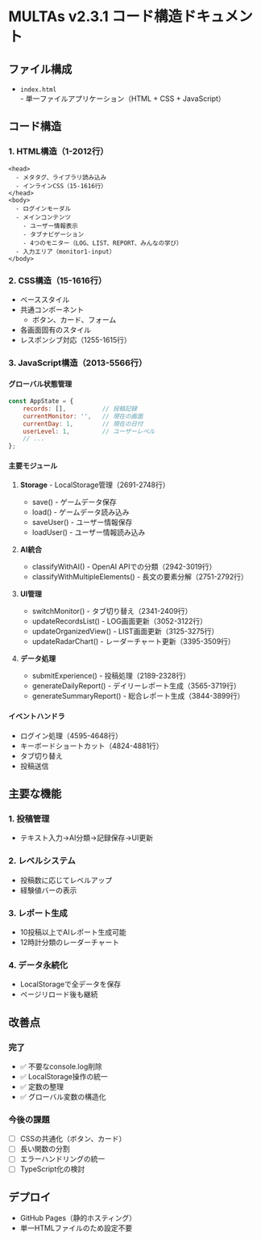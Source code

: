 # MULTAs v2.3.1 コード構造ドキュメント

## ファイル構成
- `index.html` - 単一ファイルアプリケーション（HTML + CSS + JavaScript）

## コード構造

### 1. HTML構造（1-2012行）
```
<head>
  - メタタグ、ライブラリ読み込み
  - インラインCSS（15-1616行）
</head>
<body>
  - ログインモーダル
  - メインコンテンツ
    - ユーザー情報表示
    - タブナビゲーション
    - 4つのモニター（LOG、LIST、REPORT、みんなの学び）
  - 入力エリア（monitor1-input）
</body>
```

### 2. CSS構造（15-1616行）
- ベーススタイル
- 共通コンポーネント
  - ボタン、カード、フォーム
- 各画面固有のスタイル
- レスポンシブ対応（1255-1615行）

### 3. JavaScript構造（2013-5566行）

#### グローバル状態管理
```javascript
const AppState = {
    records: [],          // 投稿記録
    currentMonitor: '',   // 現在の画面
    currentDay: 1,        // 現在の日付
    userLevel: 1,         // ユーザーレベル
    // ...
};
```

#### 主要モジュール

1. **Storage** - LocalStorage管理（2691-2748行）
   - save() - ゲームデータ保存
   - load() - ゲームデータ読み込み
   - saveUser() - ユーザー情報保存
   - loadUser() - ユーザー情報読み込み

2. **AI統合** 
   - classifyWithAI() - OpenAI APIでの分類（2942-3019行）
   - classifyWithMultipleElements() - 長文の要素分解（2751-2792行）

3. **UI管理**
   - switchMonitor() - タブ切り替え（2341-2409行）
   - updateRecordsList() - LOG画面更新（3052-3122行）
   - updateOrganizedView() - LIST画面更新（3125-3275行）
   - updateRadarChart() - レーダーチャート更新（3395-3509行）

4. **データ処理**
   - submitExperience() - 投稿処理（2189-2328行）
   - generateDailyReport() - デイリーレポート生成（3565-3719行）
   - generateSummaryReport() - 総合レポート生成（3844-3899行）

#### イベントハンドラ
- ログイン処理（4595-4648行）
- キーボードショートカット（4824-4881行）
- タブ切り替え
- 投稿送信

## 主要な機能

### 1. 投稿管理
- テキスト入力→AI分類→記録保存→UI更新

### 2. レベルシステム
- 投稿数に応じてレベルアップ
- 経験値バーの表示

### 3. レポート生成
- 10投稿以上でAIレポート生成可能
- 12時計分類のレーダーチャート

### 4. データ永続化
- LocalStorageで全データを保存
- ページリロード後も継続

## 改善点

### 完了
- ✅ 不要なconsole.log削除
- ✅ LocalStorage操作の統一
- ✅ 定数の整理
- ✅ グローバル変数の構造化

### 今後の課題
- [ ] CSSの共通化（ボタン、カード）
- [ ] 長い関数の分割
- [ ] エラーハンドリングの統一
- [ ] TypeScript化の検討

## デプロイ
- GitHub Pages（静的ホスティング）
- 単一HTMLファイルのため設定不要